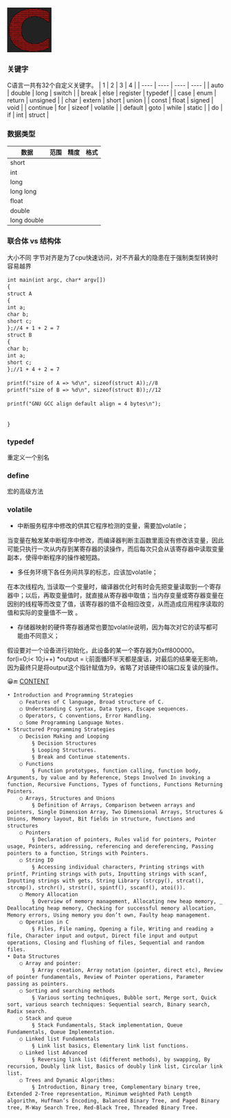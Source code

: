 ![C](../c.png)

### 关键字
C语言一共有32个自定义关键字。
|  1   | 2  |  3   | 4  |
|  ----  | ----  |  ----  | ----  |
| auto  | double | long   | switch |
| break  | else | register | typedef |
| case  | enum | return  | unsigned |
| char  | extern | short  | union |
| const  | float | signed   | void |
| continue  | for | sizeof | volatile |
| default  | goto | while | static | 
| do  | if | int  | struct |

<!--
auto：声明自动变量；
break：跳出当前循环；
case：开关语句分支；
char：声明字符型变量或函数返回值类型；
const：声明只读变量；
continue：结束当前循环，开始下一轮循环；
default：开关语句中的“默认分支”；
do：循环语句的循环体；

double：声明双精度浮点型变量或函数返回值类型；
else：条件语句否定分支（与if连用）；
enum：声明枚举类型；
extern：声明变量或函数是在其它文件或本文件的其它位置定义；
float：声明浮点型变量或函数返回值类型；
for：一种循环语句；
goto：无条件跳转语句；
if：条件语句；

int：声明整型变量或函数；
long：声明长整型变量或函数返回值类型
register：声明寄存器变量；
return：子程序返回语句（可以带参数，也可不带参数）
short：声明短整型变量或函数；
signed：声明有符号类型变量或函数；
sizeof：计算数据类型或变量长度（即所占字节数）
static：声明静态变量；

struct：声明结构体类型；
switch：用于开关语句；
typedef：用以给数据类型取别名；
unsigned：声明无符号类型变量或函数；
union：声明共用体类型；
void：声明函数无返回值或无参数，声明无类型指针；
volatile：说明变量在程序执行中可被隐含地改变；
while：循环语句的循环条件；

asm：用于在C语言中嵌入汇编指令；
fortran：为Fortran语言链接而设定的条件性支持类型指令符。
-->

### 数据类型
|  数据  | 范围  |  精度  | 格式  |
|  ----  | ---- |  ----  | ---- |
| short  |      |        |      |
| int    |      |        |      |
| long   |      |        |      |
| long long |   |        |      |
| float  |      |        |      |
| double |      |        |      |
| long double | |        |      |

### 联合体 vs 结构体
大小不同
字节对齐是为了cpu快速访问，对不齐最大的隐患在于强制类型转换时容易越界
```
int main(int argc, char* argv[])
{
struct A
{
int a;
char b;
short c;
};//4 + 1 + 2 = 7
struct B
{
char b;
int a;
short c;
};//1 + 4 + 2 = 7

printf("size of A => %d\n", sizeof(struct A));//8 
printf("size of B => %d\n", sizeof(struct B));//12

printf("GNU GCC align default align = 4 bytes\n");


}
```


### typedef
重定义一个别名

### define
宏的高级方法

### volatile
- 中断服务程序中修改的供其它程序检测的变量，需要加volatile； 

当变量在触发某中断程序中修改，而编译器判断主函数里面没有修改该变量，因此可能只执行一次从内存到某寄存器的读操作，而后每次只会从该寄存器中读取变量副本，使得中断程序的操作被短路。
- 多任务环境下各任务间共享的标志，应该加volatile； 

在本次线程内, 当读取一个变量时，编译器优化时有时会先把变量读取到一个寄存器中；以后，再取变量值时，就直接从寄存器中取值；当内存变量或寄存器变量在因别的线程等而改变了值，该寄存器的值不会相应改变，从而造成应用程序读取的值和实际的变量值不一致 。
- 存储器映射的硬件寄存器通常也要加volatile说明，因为每次对它的读写都可能由不同意义；

假设要对一个设备进行初始化，此设备的某一个寄存器为0xff800000。for(i=0;i< 10;i++)  *output = i;前面循环半天都是废话，对最后的结果毫无影响，因为最终只是将output这个指针赋值为9，省略了对该硬件IO端口反复读的操作。

😀🔚
[CONTENT](C.md)

~~~
• Introduction and Programming Strategies
	○ Features of C language, Broad structure of C.
	○ Understanding C syntax, Data types, Escape sequences.
	○ Operators, C conventions, Error Handling.
	○ Some Programming Language Notes. 
• Structured Programming Strategies
	○ Decision Making and Looping
		§ Decision Structures
		§ Looping Structures.
		§ Break and Continue statements.
	○ Functions
		§ Function prototypes, function calling, function body, Arguments, by value and by Reference, Steps Involved In invoking a function, Recursive Functions, Types of functions, Functions Returning Pointers.
	○ Arrays, Structures and Unions
		§ Definition of Arrays, Comparison between arrays and pointers, Single Dimension Array, Two Dimensional Arrays, Structures & Unions, Memory layout, Bit fields in structure, functions and structures
	○ Pointers
		§ Declaration of pointers, Rules valid for pointers, Pointer usage, Pointers, addressing, referencing and dereferencing, Passing pointers to a function, Strings with Pointers.
	○ String IO
		§ Accessing individual characters, Printing strings with printf, Printing strings with puts, Inputting strings with scanf, Inputting strings with gets, String Library (strcpy(), strcat(), strcmp(), strchr(), strstr(), spintf(), sscanf(), atoi()).
	○ Memory Allocation
		§ Overview of memory management, Allocating new heap memory, _ Deallocating heap memory, Checking for successful memory allocation, Memory errors, Using memory you don’t own, Faulty heap management.
	○ Operation in C
		§ Files, File naming, Opening a file, Writing and reading a file, Character input and output, Direct file input and output operations, Closing and flushing of files, Sequential and random files. 
• Data Structures
	○ Array and pointer:
		§ Array creation, Array notation (pointer, direct etc), Review of pointer fundamentals, Review of Pointer operations, Parameter passing as pointers.
	○ Sorting and searching methods
		§ Various sorting techniques, Bubble sort, Merge sort, Quick sort, various search techniques: Sequential search, Binary search, Radix search.
	○ Stack and queue
		§ Stack Fundamentals, Stack implementation, Queue Fundamentals, Queue Implementation.
	○ Linked list Fundamentals
		§ Link list basics, Elementary link list functions.
	○ Linked list Advanced
		§ Reversing link list (different methods), by swapping, By recursion, Doubly link list, Basics of doubly link list, Circular link list.
	○ Trees and Dynamic Algorithms:
		§ Introduction, Binary tree, Complementary binary tree, Extended 2-Tree representation, Minimum weighted Path Length algorithm, Huffman’s Encoding, Balanced Binary Tree, and Paged Binary tree, M-Way Search Tree, Red-Black Tree, Threaded Binary Tree.

~~~

